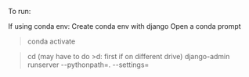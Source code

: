 To run:

If using conda env:
Create conda env with django
Open a conda prompt
>conda activate <env>

>cd <project directory>
	(may have to do >d: first if on different drive)
django-admin runserver --pythonpath=. --settings=<main python file>

